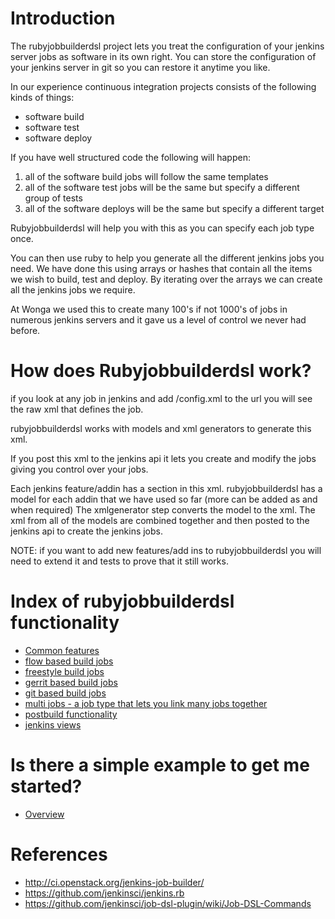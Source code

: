 # Introduction

The rubyjobbuilderdsl project lets you treat the configuration of your jenkins server jobs as software in its own right.
You can store the configuration of your jenkins server in git so you can restore it anytime you like.

In our experience continuous integration projects consists of the following kinds of things:

* software build
* software test
* software deploy

If you have well structured code the following will happen:

1. all of the software build jobs will follow the same templates
2. all of the software test jobs will be the same but specify a different group of tests
3. all of the software deploys will be the same but specify a different target

Rubyjobbuilderdsl will help you with this as you can specify each job type once.

You can then use ruby to help you generate all the different jenkins jobs you need.
We have done this using arrays or hashes that contain all the items we wish to build, test and deploy.
By iterating over the arrays we can create all the jenkins jobs we require.

At Wonga we used this to create many 100's if not 1000's of jobs in numerous jenkins servers and it gave us a level of control we never had before.

# How does Rubyjobbuilderdsl work?

if you look at any job in jenkins and add /config.xml to the url you will see the raw xml that defines the job.

rubyjobbuilderdsl works with models and xml generators to generate this xml.

If you post this xml to the jenkins api it lets you create and modify the jobs giving you control over your jobs.

Each jenkins feature/addin has a section in this xml.
rubyjobbuilderdsl has a model for each addin that we have used so far (more can be added as and when required)
The xmlgenerator step converts the model to the xml.
The xml from all of the models are combined together and then posted to the jenkins api to create the jenkins jobs.

NOTE: if you want to add new features/add ins to rubyjobbuilderdsl you will need to extend it and tests to prove that it still works.

# Index of rubyjobbuilderdsl functionality

* [Common features](docs/common.md)
* [flow based build jobs](docs/flow.md)
* [freestyle build jobs](docs/freestyle.md)
* [gerrit based build jobs](docs/gerrit.md)
* [git based build jobs](docs/git.md)
* [multi jobs - a job type that lets you link many jobs together](docs/multi.md)
* [postbuild functionality](docs/postbuild.md)
* [jenkins views](docs/view.md)

# Is there a simple example to get me started?

* [Overview](docs/overview.md)

# References

* http://ci.openstack.org/jenkins-job-builder/
* https://github.com/jenkinsci/jenkins.rb
* https://github.com/jenkinsci/job-dsl-plugin/wiki/Job-DSL-Commands
